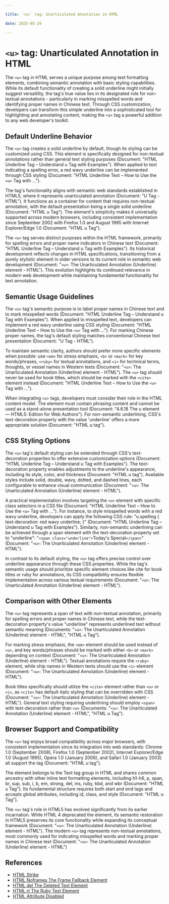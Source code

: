 ```yaml
---

title: `<u>` tag: Unarticulated Annotation in HTML

date: 2025-05-29

---
```



# `<u>` tag: Unarticulated Annotation in HTML

The `<u>` tag in HTML serves a unique purpose among text formatting elements, combining semantic annotation with basic styling capabilities. While its default functionality of creating a solid underline might initially suggest versatility, the tag's true value lies in its designated role for non-textual annotations - particularly in marking misspelled words and identifying proper names in Chinese text. Through CSS customization, developers can transform this simple underline into a sophisticated tool for highlighting and annotating content, making the `<u>` tag a powerful addition to any web developer's toolkit.


## Default Underline Behavior

The `<u>` tag creates a solid underline by default, though its styling can be customized using CSS. This element is specifically designed for non-textual annotations rather than general text styling purposes (Document: "HTML Underline Tag – Understand u Tag with Examples"). When applied to text indicating a spelling error, a red wavy underline can be implemented through CSS styling (Document: "HTML Underline Text – How to Use the `<u>` Tag with ...").

The tag's functionality aligns with semantic web standards established in HTML5, where it represents unarticulated annotation (Document: "U Tag - HTML"). It functions as a container for content that requires non-textual annotation, with the default presentation being a single solid underline (Document: "HTML u Tag"). The element's simplicity makes it universally supported across modern browsers, including consistent implementation since September 2002 with Firefox 1.0 and August 1995 with Internet Explorer/Edge 1.0 (Document: "HTML u Tag").

The `<u>` tag serves distinct purposes within the HTML framework, primarily for spelling errors and proper name indicators in Chinese text (Document: "HTML Underline Tag – Understand u Tag with Examples"). Its historical development reflects changes in HTML specifications, transitioning from a purely stylistic element in older versions to its current role in semantic web development (Document: "`<u>`: The Unarticulated Annotation (Underline) element - HTML"). This evolution highlights its continued relevance in modern web development while maintaining fundamental functionality for text annotation.


## Semantic Usage Guidelines

The `<u>` tag's semantic purpose is to label proper names in Chinese text and to mark misspelled words (Document: "HTML Underline Tag – Understand u Tag with Examples"). When applied to misspelled text, developers can implement a red wavy underline using CSS styling (Document: "HTML Underline Text – How to Use the `<u>` Tag with ..."). For marking Chinese proper names, the tag's default styling matches conventional Chinese text presentation (Document: "U Tag - HTML").

To maintain semantic clarity, authors should prefer more specific elements when possible: use `<em>` for stress emphasis, `<b>` or `<mark>` for key words/phrases, `<ruby>` for textual annotations, and `<i>` for technical terms, thoughts, or vessel names in Western texts (Document: "`<u>`: The Unarticulated Annotation (Underline) element - HTML"). The `<u>` tag should never be used for book titles, which should be marked with the `<cite>` element instead (Document: "HTML Underline Text – How to Use the `<u>` Tag with ...").

When integrating `<u>` tags, developers must consider their role in the HTML content model. The element must contain phrasing content and cannot be used as a stand-alone presentation tool (Document: "4.6.18 The u element — HTML5: Edition for Web Authors"). For non-semantic underlining, CSS's text-decoration property with the value 'underline' offers a more appropriate solution (Document: "HTML u tag").


## CSS Styling Options

The `<u>` tag's default styling can be extended through CSS's text-decoration properties to offer extensive customization options (Document: "HTML Underline Tag – Understand u Tag with Examples"). The text-decoration property enables adjustments to the underline's appearance, including its style, color, and thickness (Document: "HTML u tag"). Available styles include solid, double, wavy, dotted, and dashed lines, each configurable to enhance visual communication (Document: "`<u>`: The Unarticulated Annotation (Underline) element - HTML").

A practical implementation involves targeting the `<u>` element with specific class selectors in a CSS file (Document: "HTML Underline Text – How to Use the `<u>` Tag with ..."). For instance, to style misspelled words with a red wavy underline, developers can apply the following CSS rule: "u.spelling { text-decoration: red wavy underline; }" (Document: "HTML Underline Tag – Understand u Tag with Examples"). Similarly, non-semantic underlining can be achieved through a span element with the text-decoration property set to "underline": "`<span class="underline">`Today's Special`</span>`" (Document: "`<u>`: The Unarticulated Annotation (Underline) element - HTML").

In contrast to its default styling, the `<u>` tag offers precise control over underline appearance through these CSS properties. While the tag's semantic usage should prioritize specific element choices like cite for book titles or ruby for annotations, its CSS compatibility ensures flexible implementation across various textual requirements (Document: "`<u>`: The Unarticulated Annotation (Underline) element - HTML").


## Comparison with Other Elements

The `<u>` tag represents a span of text with non-textual annotation, primarily for spelling errors and proper names in Chinese text, while the text-decoration property's value "underline" represents underlined text without semantic meaning (Documents: "`<u>`: The Unarticulated Annotation (Underline) element - HTML", "HTML u Tag").

For marking stress emphasis, the `<em>` element should be used instead of `<u>`, and key words/phrases should be marked with either `<b>` or `<mark>` depending on context (Document: "`<u>`: The Unarticulated Annotation (Underline) element - HTML"). Textual annotations require the `<ruby>` element, while ship names in Western texts should use the `<i>` element (Document: "`<u>`: The Unarticulated Annotation (Underline) element - HTML").

Book titles specifically should utilize the `<cite>` element rather than `<u>` or `<i>`, as `<cite>` has default italic styling that can be overridden with CSS (Document: "`<u>`: The Unarticulated Annotation (Underline) element - HTML"). General text styling requiring underlining should employ `<span>` with text-decoration rather than `<u>` (Documents: "`<u>`: The Unarticulated Annotation (Underline) element - HTML", "HTML u Tag").


## Browser Support and Compatibility

The `<u>` tag enjoys broad compatibility across major browsers, with consistent implementation since its integration into web standards: Chrome 1.0 (September 2008), Firefox 1.0 (September 2002), Internet Explorer/Edge 1.0 (August 1995), Opera 1.0 (January 2006), and Safari 1.0 (January 2003) all support the tag (Document: "HTML u tag").

The element belongs to the Text tag group in HTML and shares common ancestry with other inline text formatting elements, including h1-h6, p, span, br, sup, sub, i, b, em, strong, del, ins, ruby, kbd, and wbr (Document: "HTML u Tag"). Its fundamental structure requires both start and end tags and accepts global attributes, including id, class, and style (Document: "HTML u Tag").

The `<u>` tag's role in HTML5 has evolved significantly from its earlier incarnation. While HTML 4 deprecated the element, its semantic restoration in HTML5 preserves its core functionality while expanding its conceptual framework (Document: "`<u>`: The Unarticulated Annotation (Underline) element - HTML"). The modern `<u>` tag represents non-textual annotations, most commonly used for indicating misspelled words and marking proper names in Chinese text (Document: "`<u>`: The Unarticulated Annotation (Underline) element - HTML")

## References

- [HTML Strike](https://github.com/serpuniversity/learn/blob/main/html/HTML%20Strike.md)
- [HTML Noframes The Frame Fallback Element](https://github.com/serpuniversity/learn/blob/main/html/HTML%20Noframes%20The%20Frame%20Fallback%20Element.md)
- [HTML del The Deleted Text Element](https://github.com/serpuniversity/learn/blob/main/html/HTML%20del%20The%20Deleted%20Text%20Element.md)
- [HTML rt The Ruby Text Element](https://github.com/serpuniversity/learn/blob/main/html/HTML%20rt%20The%20Ruby%20Text%20Element.md)
- [HTML Attribute Disabled](https://github.com/serpuniversity/learn/blob/main/html/HTML%20Attribute%20Disabled.md)